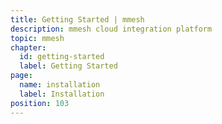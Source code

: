 ```yaml
---
title: Getting Started | mmesh
description: mmesh cloud integration platform
topic: mmesh
chapter:
  id: getting-started
  label: Getting Started
page:
  name: installation
  label: Installation
position: 103
---
```

